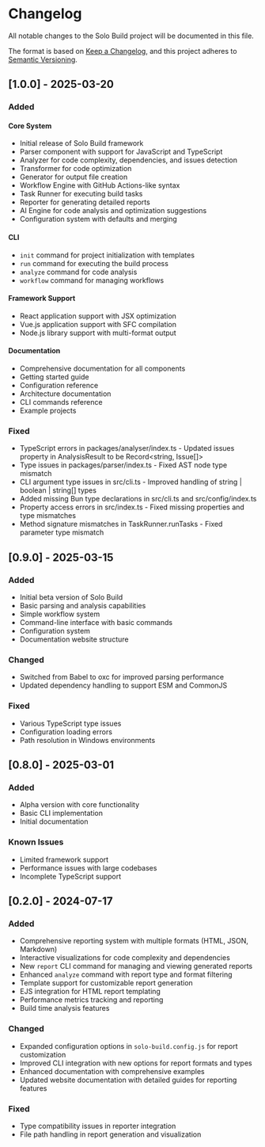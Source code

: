 # Changelog

All notable changes to the Solo Build project will be documented in this file.

The format is based on [Keep a Changelog](https://keepachangelog.com/en/1.0.0/),
and this project adheres to [Semantic Versioning](https://semver.org/spec/v2.0.0.html).

## [1.0.0] - 2025-03-20

### Added

#### Core System

- Initial release of Solo Build framework
- Parser component with support for JavaScript and TypeScript
- Analyzer for code complexity, dependencies, and issues detection
- Transformer for code optimization
- Generator for output file creation
- Workflow Engine with GitHub Actions-like syntax
- Task Runner for executing build tasks
- Reporter for generating detailed reports
- AI Engine for code analysis and optimization suggestions
- Configuration system with defaults and merging

#### CLI

- `init` command for project initialization with templates
- `run` command for executing the build process
- `analyze` command for code analysis
- `workflow` command for managing workflows

#### Framework Support

- React application support with JSX optimization
- Vue.js application support with SFC compilation
- Node.js library support with multi-format output

#### Documentation

- Comprehensive documentation for all components
- Getting started guide
- Configuration reference
- Architecture documentation
- CLI commands reference
- Example projects

### Fixed

- TypeScript errors in packages/analyser/index.ts - Updated issues property in AnalysisResult to be Record<string, Issue[]>
- Type issues in packages/parser/index.ts - Fixed AST node type mismatch
- CLI argument type issues in src/cli.ts - Improved handling of string | boolean | string[] types
- Added missing Bun type declarations in src/cli.ts and src/config/index.ts
- Property access errors in src/index.ts - Fixed missing properties and type mismatches
- Method signature mismatches in TaskRunner.runTasks - Fixed parameter type mismatch

## [0.9.0] - 2025-03-15

### Added

- Initial beta version of Solo Build
- Basic parsing and analysis capabilities
- Simple workflow system
- Command-line interface with basic commands
- Configuration system
- Documentation website structure

### Changed

- Switched from Babel to oxc for improved parsing performance
- Updated dependency handling to support ESM and CommonJS

### Fixed

- Various TypeScript type issues
- Configuration loading errors
- Path resolution in Windows environments

## [0.8.0] - 2025-03-01

### Added

- Alpha version with core functionality
- Basic CLI implementation
- Initial documentation

### Known Issues

- Limited framework support
- Performance issues with large codebases
- Incomplete TypeScript support

## [0.2.0] - 2024-07-17

### Added

- Comprehensive reporting system with multiple formats (HTML, JSON, Markdown)
- Interactive visualizations for code complexity and dependencies
- New `report` CLI command for managing and viewing generated reports
- Enhanced `analyze` command with report type and format filtering
- Template support for customizable report generation
- EJS integration for HTML report templating
- Performance metrics tracking and reporting
- Build time analysis features

### Changed

- Expanded configuration options in `solo-build.config.js` for report customization
- Improved CLI integration with new options for report formats and types
- Enhanced documentation with comprehensive examples
- Updated website documentation with detailed guides for reporting features

### Fixed

- Type compatibility issues in reporter integration
- File path handling in report generation and visualization
